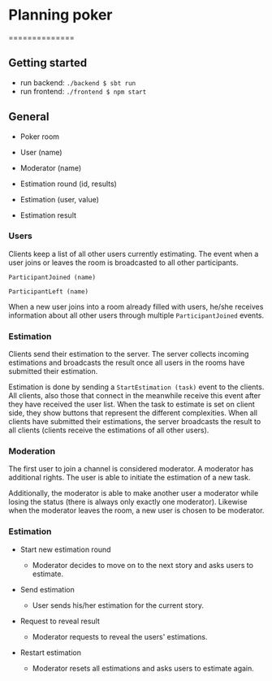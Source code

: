 # Planning poker
==============

## Getting started

* run backend: `./backend $ sbt run`
* run frontend: `./frontend $ npm start`

## General
* Poker room
* User (name)
* Moderator (name)

* Estimation round (id, results)
* Estimation (user, value)
* Estimation result

### Users

Clients keep a list of all other users currently estimating. The event when a user joins or leaves the room is broadcasted to all other participants.

`ParticipantJoined (name)`

`ParticipantLeft (name)`

When a new user joins into a room already filled with users, he/she receives information about all other users through multiple `ParticipantJoined` events.

### Estimation

Clients send their estimation to the server. The server collects incoming estimations and broadcasts the result once all users in the rooms have submitted their estimation.

Estimation is done by sending a `StartEstimation (task)` event to the clients. All clients, also those that connect in the meanwhile receive this event after they have received the user list. When the task to estimate is set on client side, they show buttons that represent the different complexities.
When all clients have submitted their estimations, the server broadcasts the result to all clients (clients receive the estimations of all other users).

### Moderation

The first user to join a channel is considered moderator. A moderator has additional rights. The user is able to initiate the estimation of a new task.

Additionally, the moderator is able to make another user a moderator while losing the status (there is always only exactly one moderator). Likewise when the moderator leaves the room, a new user is chosen to be moderator.

### Estimation

* Start new estimation round
    * Moderator decides to move on to the next story and asks users to estimate.

* Send estimation
    * User sends his/her estimation for the current story.

* Request to reveal result
    * Moderator requests to reveal the users' estimations.

* Restart estimation
    * Moderator resets all estimations and asks users to estimate again.


